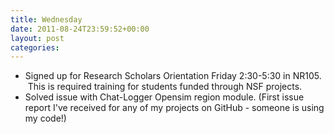 ```yaml
---
title: Wednesday
date: 2011-08-24T23:59:52+00:00
layout: post
categories:
---
```

  * Signed up for Research Scholars Orientation Friday 2:30-5:30 in NR105.  This is required training for students funded through NSF projects.
  * Solved issue with Chat-Logger Opensim region module. (First issue report I've received for any of my projects on GitHub - someone is using my code!)
